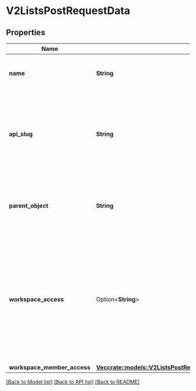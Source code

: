 # V2ListsPostRequestData

## Properties

Name | Type | Description | Notes
------------ | ------------- | ------------- | -------------
**name** | **String** | The human-readable name of the list. | 
**api_slug** | **String** | A unique, human-readable slug to access the list through API calls. Should be formatted in snake case. | 
**parent_object** | **String** | A UUID or slug to identify the allowed object type for records added to this list. | 
**workspace_access** | Option<**String**> | The level of access granted to all members of the workspace for this list. Pass `null` to keep the list private and only grant access to specific workspace members. | 
**workspace_member_access** | [**Vec<crate::models::V2ListsPostRequestDataWorkspaceMemberAccessInner>**](_v2_lists_post_request_data_workspace_member_access_inner.md) |  | 

[[Back to Model list]](../README.md#documentation-for-models) [[Back to API list]](../README.md#documentation-for-api-endpoints) [[Back to README]](../README.md)


